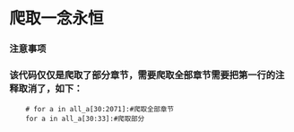 # 爬取一念永恒
### 注意事项
### 该代码仅仅是爬取了部分章节，需要爬取全部章节需要把第一行的注释取消了，如下：
        # for a in all_a[30:2071]:#爬取全部章节
        for a in all_a[30:33]:#爬取部分
